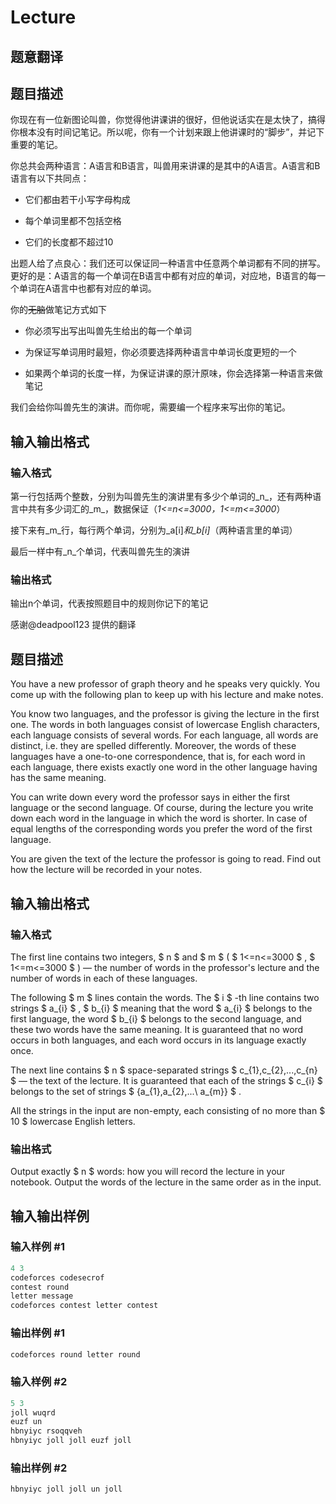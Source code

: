 # Lecture

## 题意翻译

## 题目描述

你现在有一位新图论叫兽，你觉得他讲课讲的很好，但他说话实在是太快了，搞得你根本没有时间记笔记。所以呢，你有一个计划来跟上他讲课时的“脚步”，并记下重要的笔记。

你总共会两种语言：A语言和B语言，叫兽用来讲课的是其中的A语言。A语言和B语言有以下共同点：

- 它们都由若干小写字母构成

- 每个单词里都不包括空格

- 它们的长度都不超过10

出题人给了点良心：我们还可以保证同一种语言中任意两个单词都有不同的拼写。更好的是：A语言的每一个单词在B语言中都有对应的单词，对应地，B语言的每一个单词在A语言中也都有对应的单词。

你的~~无脑~~做笔记方式如下

- 你必须写出写出叫兽先生给出的每一个单词

- 为保证写单词用时最短，你必须要选择两种语言中单词长度更短的一个

- 如果两个单词的长度一样，为保证讲课的原汁原味，你会选择第一种语言来做笔记

我们会给你叫兽先生的演讲。而你呢，需要编一个程序来写出你的笔记。

## 输入输出格式

### 输入格式

第一行包括两个整数，分别为叫兽先生的演讲里有多少个单词的_n_，还有两种语言中共有多少词汇的_m_，数据保证（_1<=n<=3000，1<=m<=3000_）

接下来有_m_行，每行两个单词，分别为_a[i]_和_b[i]_（两种语言里的单词）

最后一样中有_n_个单词，代表叫兽先生的演讲

### 输出格式

输出n个单词，代表按照题目中的规则你记下的笔记

感谢@deadpool123 提供的翻译

## 题目描述

You have a new professor of graph theory and he speaks very quickly. You come up with the following plan to keep up with his lecture and make notes.

You know two languages, and the professor is giving the lecture in the first one. The words in both languages consist of lowercase English characters, each language consists of several words. For each language, all words are distinct, i.e. they are spelled differently. Moreover, the words of these languages have a one-to-one correspondence, that is, for each word in each language, there exists exactly one word in the other language having has the same meaning.

You can write down every word the professor says in either the first language or the second language. Of course, during the lecture you write down each word in the language in which the word is shorter. In case of equal lengths of the corresponding words you prefer the word of the first language.

You are given the text of the lecture the professor is going to read. Find out how the lecture will be recorded in your notes.

## 输入输出格式

### 输入格式

The first line contains two integers, $ n $ and $ m $ ( $ 1<=n<=3000 $ , $ 1<=m<=3000 $ ) — the number of words in the professor's lecture and the number of words in each of these languages.

The following $ m $ lines contain the words. The $ i $ -th line contains two strings $ a_{i} $ , $ b_{i} $ meaning that the word $ a_{i} $ belongs to the first language, the word $ b_{i} $ belongs to the second language, and these two words have the same meaning. It is guaranteed that no word occurs in both languages, and each word occurs in its language exactly once.

The next line contains $ n $ space-separated strings $ c_{1},c_{2},...,c_{n} $ — the text of the lecture. It is guaranteed that each of the strings $ c_{i} $ belongs to the set of strings $ {a_{1},a_{2},...\ a_{m}} $ .

All the strings in the input are non-empty, each consisting of no more than $ 10 $ lowercase English letters.

### 输出格式

Output exactly $ n $ words: how you will record the lecture in your notebook. Output the words of the lecture in the same order as in the input.

## 输入输出样例

### 输入样例 #1

```cpp
4 3
codeforces codesecrof
contest round
letter message
codeforces contest letter contest

```
### 输出样例 #1

```cpp
codeforces round letter round

```
### 输入样例 #2

```cpp
5 3
joll wuqrd
euzf un
hbnyiyc rsoqqveh
hbnyiyc joll joll euzf joll

```
### 输出样例 #2

```cpp
hbnyiyc joll joll un joll

```
